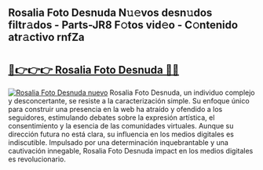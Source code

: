 ## Rosalia Foto Desnuda N𝚞𝚎vos desn𝚞dos filtr𝚊dos - Parts-JR8 F𝚘tos vid𝚎o - C𝚘ntenido atr𝚊ctivo rnfZa

# <h2><a href="http://mb06tch.tromn.icu/?c=Rosalia+Foto+Desnuda">🔗👉👉👉 Rosalia Foto Desnuda 🔗🔗</a></h2>

[![Rosalia Foto Desnuda nuevo](https://i.imgur.com/pEAQMta.gif)](http://mb06tch.tromn.icu/?c=Rosalia+Foto+Desnuda)
Rosalia Foto Desnuda, un individuo complejo y desconcertante, se resiste a la caracterización simple. Su enfoque único para construir una presencia en la web ha atraído y ofendido a los seguidores, estimulando debates sobre la expresión artística, el consentimiento y la esencia de las comunidades virtuales. Aunque su dirección futura no está clara, su influencia en los medios digitales es indiscutible. Impulsado por una determinación inquebrantable y una cautivación innegable, Rosalia Foto Desnuda impact en los medios digitales es revolucionario.
